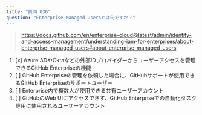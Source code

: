 ```yaml
---
title: "質問 036"
question: "Enterprise Managed Usersとは何ですか？"
---
```



> https://docs.github.com/en/enterprise-cloud@latest/admin/identity-and-access-management/understanding-iam-for-enterprises/about-enterprise-managed-users#about-enterprise-managed-users
1. [x] Azure ADやOktaなどの外部IDプロバイダーからユーザーアクセスを管理できるGitHub Enterpriseの機能
1. [ ] GitHub Enterpriseの管理を依頼した場合に、GitHubサポートが使用できるGitHub Enterpriseのサポートユーザー
1. [ ] Enterprise内で複数人が使用できる共有ユーザーアカウント
1. [ ] GitHubのWeb UIにアクセスできず、GitHub Enterpriseでの自動化タスク専用に使用されるユーザーアカウント
